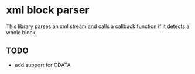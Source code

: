 # xml block parser

This library parses an xml stream and calls a callback function if it detects a
whole block.


## TODO

 * add support for CDATA

